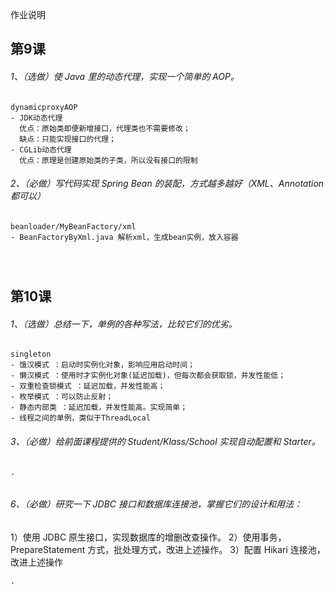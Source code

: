 作业说明

## 第9课
###### 1、（选做）使 Java 里的动态代理，实现一个简单的 AOP。
```
dynamicproxyAOP
- JDK动态代理
  优点：原始类即便新增接口，代理类也不需要修改；
  缺点：只能实现接口的代理；
- CGLib动态代理
  优点：原理是创建原始类的子类，所以没有接口的限制
```

###### 2、（必做）写代码实现 Spring Bean 的装配，方式越多越好（XML、Annotation 都可以）
```
beanloader/MyBeanFactory/xml
- BeanFactoryByXml.java 解析xml，生成bean实例，放入容器




```



## 第10课
###### 1、（选做）总结一下，单例的各种写法，比较它们的优劣。
```
singleton
- 饿汉模式 ：启动时实例化对象，影响应用启动时间；
- 懒汉模式 ：使用时才实例化对象(延迟加载)，但每次都会获取锁，并发性能低；
- 双重检查锁模式 ：延迟加载，并发性能高；
- 枚举模式 ：可以防止反射；
- 静态内部类	：延迟加载，并发性能高。实现简单；
- 线程之间的单例，类似于ThreadLocal

```

###### 3、（必做）给前面课程提供的 Student/Klass/School 实现自动配置和 Starter。
```
.


```

###### 6、（必做）研究一下 JDBC 接口和数据库连接池，掌握它们的设计和用法：
 1）使用 JDBC 原生接口，实现数据库的增删改查操作。
 2）使用事务，PrepareStatement 方式，批处理方式，改进上述操作。
 3）配置 Hikari 连接池，改进上述操作
```
.
```